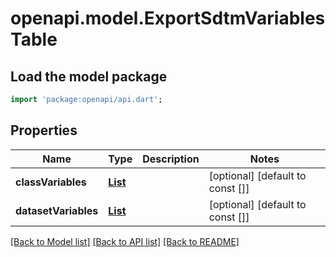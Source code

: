 # openapi.model.ExportSdtmVariablesTable

## Load the model package
```dart
import 'package:openapi/api.dart';
```

## Properties
Name | Type | Description | Notes
------------ | ------------- | ------------- | -------------
**classVariables** | [**List<ExportSdtmClassVariablesRow>**](ExportSdtmClassVariablesRow.md) |  | [optional] [default to const []]
**datasetVariables** | [**List<ExportSdtmDatasetVariablesRow>**](ExportSdtmDatasetVariablesRow.md) |  | [optional] [default to const []]

[[Back to Model list]](../README.md#documentation-for-models) [[Back to API list]](../README.md#documentation-for-api-endpoints) [[Back to README]](../README.md)


